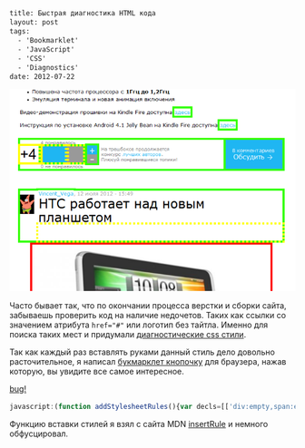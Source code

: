 ```
title: Быстрая диагностика HTML кода
layout: post
tags:
  - 'Bookmarklet'
  - 'JavaScript'
  - 'CSS'
  - 'Diagnostics'
date: 2012-07-22
```

![Отображение недочетов на странице](/images/css-diagnostics-bookmarklet/css-diagnostics-bookmarklet__preview.png)

Часто бывает так, что по окончании процесса верстки и сборки сайта, забываешь проверить код на наличие недочетов. Таких как ссылки со значением атрибута `href="#"` или логотип без тайтла.
Именно для поиска таких мест и придумали [диагностические css стили](http://css-tricks.com/snippets/css/css-diagnostics/).

Так как каждый раз вставлять руками данный стиль дело довольно расточительное, я написал [букмарклет кнопочку](http://ru.wikipedia.org/wiki/Букмарклет) для браузера, нажав которую, вы увидите все самое интересное.

<a class="b-bookmarklet" href="javascript:(function addStylesheetRules(){var decls=[['div:empty,span:empty,li:empty,p:empty,td:empty,th:empty',['padding','20px'],['outline','5px dotted yellow',true]],['*[alt=\'\'],*[title=\'\'],*[class=\'\'],*[id=\'\'],a[href=\'\'],a[href=\'#\']',['outline','5px solid yellow',true]],['applet,basefont,center,dir,font,isindex,menu,s,strike,u',['outline','5px dotted red',true]],['*[background],*[bgcolor],*[clear],*[color],*[compact],*[noshade],*[nowrap],*[size],*[start],*[bottommargin],*[leftmargin],*[rightmargin],*[topmargin],*[marginheight],*[marginwidth],*[alink],*[link],*[text],*[vlink],*[align],*[valign],*[hspace],*[vspace],*[height],*[width],ul[type],ol[type],li[type]',['outline','5px solid red',true]],['input[type=\'button\'],big,tt',['outline','5px dotted #33FF00',true]],['*[outline],a[target],table[cellpadding],table[cellspacing],*[name]',['outline','5px solid #33FF00',true]]];var style=document.createElement('style');document.getElementsByTagName('head')[0].appendChild(style);if(!window.createPopup){style.appendChild(document.createTextNode(''));}var s=document.styleSheets[document.styleSheets.length-1];for(var i=0,dl=decls.length;i&lt;dl;i++){var j=1,decl=decls[i],selector=decl[0],rulesStr='';if(Object.prototype.toString.call(decl[1][0])==='[object Array]'){decl=decl[1];j=0;}for(var rl=decl.length;j&lt;rl;j++){var rule=decl[j];rulesStr+=rule[0]+':'+rule[1]+(rule[2]?'!important':'')+';\n';}if(s.insertRule){s.insertRule(selector+'{'+rulesStr+'}',s.cssRules.length);}else{s.addRule(selector,rulesStr,-1);}}})();void(0);" title="Кто не спрятался, я не виноват">bug!</a>

```javascript
javascript:(function addStylesheetRules(){var decls=[['div:empty,span:empty,li:empty,p:empty,td:empty,th:empty',['padding','20px'],['outline','5px dotted yellow',true]],['*[alt=""],*[title=""],*[class=""],*[id=""],a[href=""],a[href="#"]',['outline','5px solid yellow',true]],['applet,basefont,center,dir,font,isindex,menu,s,strike,u',['outline','5px dotted red',true]],['*[background],*[bgcolor],*[clear],*[color],*[compact],*[noshade],*[nowrap],*[size],*[start],*[bottommargin],*[leftmargin],*[rightmargin],*[topmargin],*[marginheight],*[marginwidth],*[alink],*[link],*[text],*[vlink],*[align],*[valign],*[hspace],*[vspace],*[height],*[width],ul[type],ol[type],li[type]',['outline','5px solid red',true]],['input[type="button"],big,tt',['outline','5px dotted #33FF00',true]],['*[outline],a[target],table[cellpadding],table[cellspacing],*[name]',['outline','5px solid #33FF00',true]]];var style=document.createElement('style');document.getElementsByTagName('head')[0].appendChild(style);if(!window.createPopup){style.appendChild(document.createTextNode(''));}var s=document.styleSheets[document.styleSheets.length-1];for(var i=0,dl=decls.length;i&lt;dl;i++){var j=1,decl=decls[i],selector=decl[0],rulesStr='';if(Object.prototype.toString.call(decl[1][0])==='[object Array]'){decl=decl[1];j=0;}for(var rl=decl.length;j&lt;rl;j++){var rule=decl[j];rulesStr+=rule[0]+':'+rule[1]+(rule[2]?'!important':'')+';\n';}if(s.insertRule){s.insertRule(selector+'{'+rulesStr+'}',s.cssRules.length);}else{s.addRule(selector,rulesStr,-1);}}})();void(0);
```

Функцию вставки стилей я взял с сайта MDN [insertRule](https://developer.mozilla.org/en/DOM/CSSStyleSheet/insertRule#Example_2) и немного обфусцировал.
